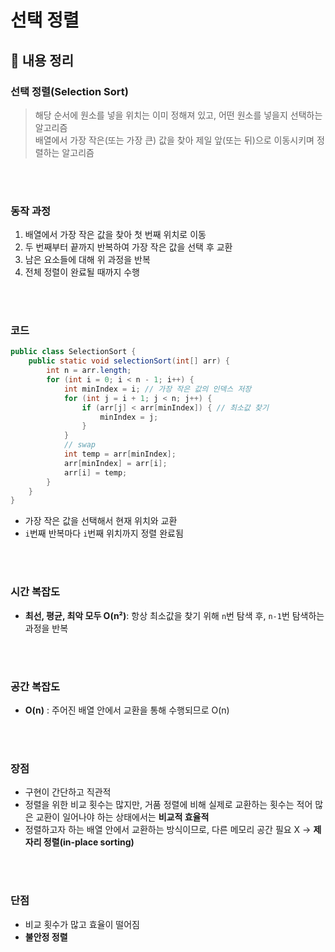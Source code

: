 # 선택 정렬

## 📌 내용 정리

### 선택 정렬(Selection Sort)
> 해당 순서에 원소를 넣을 위치는 이미 정해져 있고, 어떤 원소를 넣을지 선택하는 알고리즘 <br>
> 배열에서 가장 작은(또는 가장 큰) 값을 찾아 제일 앞(또는 뒤)으로 이동시키며 정렬하는 알고리즘

<br>
<br>

### 동작 과정
1. 배열에서 가장 작은 값을 찾아 첫 번째 위치로 이동
2. 두 번째부터 끝까지 반복하여 가장 작은 값을 선택 후 교환
3. 남은 요소들에 대해 위 과정을 반복
4. 전체 정렬이 완료될 때까지 수행

<br>
<br>

### 코드
```java
public class SelectionSort {
    public static void selectionSort(int[] arr) {
        int n = arr.length;
        for (int i = 0; i < n - 1; i++) {
            int minIndex = i; // 가장 작은 값의 인덱스 저장
            for (int j = i + 1; j < n; j++) {
                if (arr[j] < arr[minIndex]) { // 최소값 찾기
                    minIndex = j;
                }
            }
            // swap
            int temp = arr[minIndex];
            arr[minIndex] = arr[i];
            arr[i] = temp;
        }
    }
}
```
- 가장 작은 값을 선택해서 현재 위치와 교환
- `i`번째 반복마다 `i`번째 위치까지 정렬 완료됨

<br>
<br>


### 시간 복잡도
- **최선, 평균, 최악 모두 O(n²)**: 항상 최소값을 찾기 위해 `n`번 탐색 후, `n-1`번 탐색하는 과정을 반복

<br>
<br>

### 공간 복잡도
- **O(n)** : 주어진 배열 안에서 교환을 통해 수행되므로 O(n)

<br>
<br>


### 장점
- 구현이 간단하고 직관적
- 정렬을 위한 비교 횟수는 많지만, 거품 정렬에 비해 실제로 교환하는 횟수는 적어 많은 교환이 일어나야 하는 상태에서는 **비교적 효율적**
- 정렬하고자 하는 배열 안에서 교환하는 방식이므로, 다른 메모리 공간 필요 X -> **제자리 정렬(in-place sorting)**

<br>
<br>

### 단점
- 비교 횟수가 많고 효율이 떨어짐
- **불안정 정렬**

<br>
<br>

